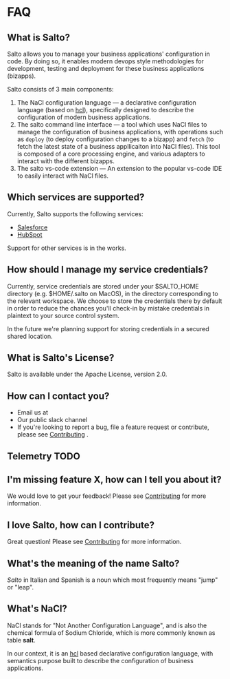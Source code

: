 # FAQ

## What is Salto?

Salto allows you to manage your business applications' configuration in code. By doing so, it enables modern devops style methodologies for development, testing and deployment for these business applications (bizapps).

Salto consists of 3 main components:

1. The NaCl configuration language — a declarative configuration language (based on [hcl](https://github.com/hashicorp/hcl/tree/hcl2)), specifically designed to describe the configuration of modern business applications.
2. The salto command line interface — a tool which uses NaCl files to manage the configuration of business applications, with operations such as `deploy` (to deploy configuration changes to a bizapp) and `fetch` (to fetch the latest state of a business appllicaiton into NaCl files). This tool is composed of a core processing engine, and various adapters to interact with the different bizapps.
3. The salto vs-code extension — An extension to the popular vs-code IDE to easily interact with NaCl files.

## Which services are supported?

Currently, Salto supports the following services:

- [Salesforce](https://github.com/salto-io/salto/tree/master/packages/salesforce-adapter)
- [HubSpot](https://github.com/salto-io/salto/tree/master/packages/hubspot-adapter)

Support for other services is in the works.

## How should I manage my service credentials?

Currently, service credentials are stored under your $SALTO_HOME directory (e.g. $HOME/.salto on MacOS), in the directory corresponding to the relevant workspace. We choose to store the credentials there by default in order to reduce the chances you'll check-in by mistake credentials in plaintext to your source control system.

In the future we're planning support for storing credentials in a secured shared location.

## What is Salto's License?

Salto is available under the Apache License, version 2.0.

## How can I contact you?

- Email us at <TODO> 
- Our public slack channel <TODO> 
- If you're looking to report a bug, file a feature request or contribute, please see [Contributing](https://www.notion.so/Contributing-70e9f8bd6af34163837a5d9518c7b833) .

## Telemetry <link to the telemetry page> TODO 

## I'm missing feature X, how can I tell you about it?

We would love to get your feedback! Please see [Contributing](https://www.notion.so/Contributing-70e9f8bd6af34163837a5d9518c7b833) for more information.

## I love Salto, how can I contribute?

Great question! Please see [Contributing](https://www.notion.so/Contributing-70e9f8bd6af34163837a5d9518c7b833) for more information.

## What's the meaning of the name Salto?

*Salto* in Italian and Spanish is a noun which most frequently means "jump" or "leap".

## What's NaCl?

NaCl stands for "Not Another Configuration Language", and is also the chemical formula of Sodium Chloride, which is more commonly known as table **salt**.

In our context, it is an [hcl](https://github.com/hashicorp/hcl/tree/hcl2) based declarative configuration language, with semantics purpose built to describe the configuration of business applications.